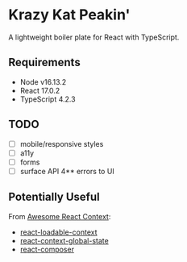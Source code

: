 # Krazy Kat Peakin'

A lightweight boiler plate for React with TypeScript.

## Requirements

- Node v16.13.2
- React 17.0.2
- TypeScript 4.2.3

## TODO

- [ ] mobile/responsive styles
- [ ] a11y
- [ ] forms
- [ ] surface API 4** errors to UI

## Potentially Useful

From [Awesome React Context](https://github.com/diegohaz/awesome-react-context):

- [react-loadable-context](https://github.com/crubier/react-loadable-context)
- [react-context-global-state](https://github.com/dai-shi/react-context-global-state)
- [react-composer](https://github.com/jamesplease/react-composer)
